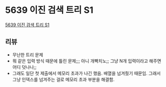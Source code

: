 # 5639 이진 검색 트리 S1

[5639 이진 검색 트리 S1](https://www.acmicpc.net/problem/5639)

## 리뷰

- 무난한 트리 문제
- 뭐 같은 입력 방식 때문에 틀린 문제;;; 아니 개빡치노;; 그냥 N개 입력이라고 해주면 어디 덧나나;;
- 그래도 일단 첫 제출에서 메모리 초과가 나긴 했음. 배열을 넘겨줬기 때문임. 그래서 그냥 인덱스를 넘겨주는 걸로 메모리 초과 부분을 해결함.